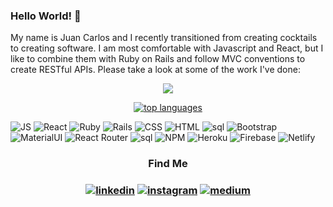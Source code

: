 ### Hello World! 👋

My name is Juan Carlos and I recently transitioned from creating cocktails to creating software.
I am most comfortable with Javascript and React, but I like to combine them with Ruby on Rails and follow MVC conventions to create RESTful APIs.
Please take a look at some of the work I've done:


<p align="center"> 
 <img src="http://github-readme-streak-stats.herokuapp.com?user=juancmeza&theme=highcontrast">
 <!-- <img src="https://github-readme-stats.vercel.app/api?username=juancmeza&show_icons=true&count_private=true&theme=highcontrast"> -->
 </p>

<!-- ![Anurag's GitHub stats](https://github-readme-stats.vercel.app/api?username=juancmeza&show_icons=true&theme=radical) -->

 <p align="center"> 
 <a href="https://ionicabizau.github.io/github-profile-languages/api.html?juancmeza"><img src="https://github-readme-stats.vercel.app/api/top-langs/?username=juancmeza&layout=compact&theme=highcontrast&langs_count=6&count_private=true" alt="top languages"></a>
 </p>
 
  
![JS](https://img.shields.io/badge/JavaScript-F7DF1E?style=for-the-badge&logo=javascript&logoColor=black)
![React](https://img.shields.io/badge/React-20232A?style=for-the-badge&logo=react&logoColor=61DAFB)
![Ruby](https://img.shields.io/badge/Ruby-CC342D?style=for-the-badge&logo=ruby&logoColor=white)
![Rails](https://img.shields.io/badge/Ruby_on_Rails-CC0000?style=for-the-badge&logo=ruby-on-rails&logoColor=white)
![CSS](https://img.shields.io/badge/CSS-05445E?&style=for-the-badge&logo=css3&logoColor=white)
![HTML](https://img.shields.io/badge/HTML-CC0000?style=for-the-badge&logo=html5&logoColor=white)
![sql](https://img.shields.io/badge/PostgreSQL-316192?style=for-the-badge&logo=postgresql&logoColor=white)
![Bootstrap](https://img.shields.io/badge/Bootstrap-563D7C?style=for-the-badge&logo=bootstrap&logoColor=white)
![MaterialUI](https://img.shields.io/badge/Material--UI-0081CB?style=for-the-badge&logo=material-ui&logoColor=white)
![React Router](https://img.shields.io/badge/React_Router-61DAFB?style=for-the-badge&logo=react-router&logoColor=white)
![sql](https://img.shields.io/badge/PostgreSQL-316192?style=for-the-badge&logo=postgresql&logoColor=white)
![NPM](https://img.shields.io/badge/NPM-CC0000?style=for-the-badge&logo=npm&logoColor=white)
![Heroku](https://img.shields.io/badge/Heroku-430098?style=for-the-badge&logo=heroku&logoColor=white)
![Firebase](https://img.shields.io/badge/firebase-ffca28?style=for-the-badge&logo=firebase&logoColor=white)
![Netlify](https://img.shields.io/badge/Netlify-61DAFB?style=for-the-badge&logo=netlify&logoColor=white)


 <h3 align="center"> 
  Find Me
  </h3>
  
  <h3 align="center"> 
  <a href="https://www.linkedin.com/in/juan-carlos-meza-dev/"><img src="https://img.shields.io/badge/LinkedIn-0077B5?style=for-the-badge&logo=linkedin&logoColor=white" alt="linkedin"></a>
 <a href="https://www.instagram.com/juanforthebookz/" ><img src="https://img.shields.io/badge/Instagram-ffca28?style=for-the-badge&logo=instagram&logoColor=white" alt="instagram"></a>
 <a href="https://juancarlosmezadelatorre.medium.com/" ><img src="https://img.shields.io/badge/Medium-20232A?style=for-the-badge&logo=medium&logoColor=white" alt="medium"></a>
  </h3>


